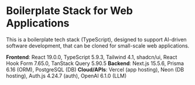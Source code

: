# Boilerplate Stack for Web Applications

This is a boilerplate tech stack (TypeScript), designed to support AI-driven software development, that can be cloned for small-scale web applications.

**Frontend**: React 19.0.0, TypeScript 5.9.3, Tailwind 4.1, shadcn/ui, React Hook Form 7.65.0, TanStack Query 5.90.5
**Backend**: Next.js 15.5.6, Prisma 6.16 (ORM), PostgreSQL (DB) 
**Cloud/APIs**: Vercel (app hosting), Neon (DB hosting), Auth.js 4.24.7 (auth), OpenAI 6.1.0 (LLM)